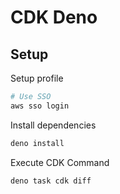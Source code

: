 # CDK Deno

## Setup

Setup profile

```bash
# Use SSO
aws sso login
```

Install dependencies

```bash
deno install
```

Execute CDK Command

```bash
deno task cdk diff
```
